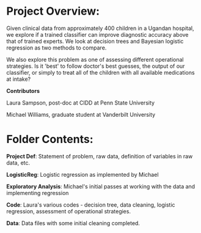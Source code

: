 # Project Overview:
Given clinical data from approximately 400 children in a Ugandan hospital, we explore if a trained classifier can improve diagnostic accuracy above that of trained experts. We look at decision trees and Bayesian logistic regression as two methods to compare.

We also explore this problem as one of assessing different operational strategies. Is it 'best' to follow doctor's best guesses, the output of our classifier, or simply to treat all of the children with all available medications at intake?

**Contributors**

Laura Sampson, post-doc at CIDD at Penn State University

Michael Williams, graduate student at Vanderbilt University

# Folder Contents:

**Project Def**:
Statement of problem, raw data, definition of variables in raw data, etc.

**LogisticReg**:
Logistic regression as implemented by Michael

**Exploratory Analysis**:
Michael's initial passes at working with the data and implementing regression

**Code**:
Laura's various codes - decision tree, data cleaning, logistic regression, assessment of operational strategies.

**Data**:
Data files with some initial cleaning completed.
